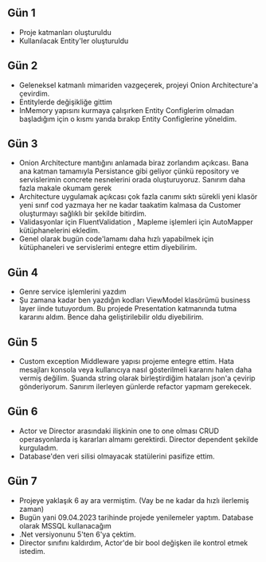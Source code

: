 ## Gün 1

- Proje katmanları oluşturuldu
- Kullanılacak Entity'ler oluşturuldu

## Gün 2

- Geleneksel katmanlı mimariden vazgeçerek, projeyi Onion Architecture'a çevirdim.
- Entitylerde değişikliğe gittim
- InMemory yapısını kurmaya çalışırken Entity Configlerim olmadan başladığım için o kısmı yarıda bırakıp Entity Configlerine yöneldim.

## Gün 3

- Onion Architecture mantığını anlamada biraz zorlandım açıkcası. Bana ana katman tamamıyla Persistance gibi geliyor çünkü repository ve servislerimin concrete nesnelerini orada oluşturuyoruz. Sanırım daha fazla makale okumam gerek
- Architecture uygulamak açıkcası çok fazla canımı sıktı sürekli yeni klasör yeni sınıf cod yazmaya her ne kadar taakatim kalmasa da Customer oluşturmayı sağlıklı bir şekilde bitirdim.
- Validasyonlar için FluentValidation , Mapleme işlemleri için AutoMapper kütüphanelerini ekledim.
- Genel olarak bugün code'lamamı daha hızlı yapabilmek için kütüphaneleri ve servislerimi entegre ettim diyebilirim.

## Gün 4

- Genre service işlemlerini yazdım
- Şu zamana kadar ben yazdığın kodları ViewModel klasörümü business layer iinde tutuyordum. Bu projede Presentation katmanında tutma kararını aldım. Bence daha geliştirilebilir oldu diyebilirim.

## Gün 5

- Custom exception Middleware yapısı projeme entegre ettim. Hata mesajları konsola veya kullanıcıya nasıl gösterilmeli kararını halen daha vermiş değilim. Şuanda string olarak birleştirdiğim hataları json'a çevirip gönderiyorum. Sanırım ilerleyen günlerde refactor yapmam gerekecek.

## Gün 6

- Actor ve Director arasındaki ilişkinin one to one olması CRUD operasyonlarda iş kararları almamı gerektirdi. Director dependent şekilde kurguladım.
- Database'den veri silisi olmayacak statülerini pasifize ettim.

## Gün 7

- Projeye yaklaşık 6 ay ara vermiştim. (Vay be ne kadar da hızlı ilerlemiş zaman)
- Bugün yani 09.04.2023 tarihinde projede yenilemeler yaptım. Database olarak MSSQL kullanacağım
- .Net versiyonunu 5'ten 6'ya çektim.
- Director sınıfını kaldırdım, Actor'de bir bool değişken ile kontrol etmek istedim.
